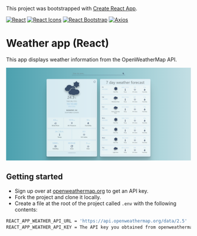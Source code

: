This project was bootstrapped with [Create React App](https://github.com/facebook/create-react-app).

[![React](https://badgen.net/badge/React/v16.13.1/61dafb)](https://reactjs.org)
[![React Icons](https://badgen.net/badge/ReactIcons/v3.10.1/e91e63)](https://react-icons.github.io/react-icons)
[![React Bootstrap](https://badgen.net/badge/ReactBootstrap/v1.0.1/61dafb)](https://react-bootstrap.github.io)
[![Axios](https://badgen.net/badge/Axios/v0.19.2/1971c2)](https://github.com/axios/axios)

# Weather app (React)
 This app displays weather information from the OpenWeatherMap API.

![Home page](https://github.com/gaborcserto/weather-app-react/blob/master/screen.png)

## Getting started

- Sign up over at [openweathermap.org](https://openweathermap.org/appid) to get an API key.
- Fork the project and clone it locally.
- Create a file at the root of the project called `.env` with the following contents:

```sh
REACT_APP_WEATHER_API_URL = 'https://api.openweathermap.org/data/2.5'
REACT_APP_WEATHER_API_KEY = The API key you obtained from openweathermap.org
```